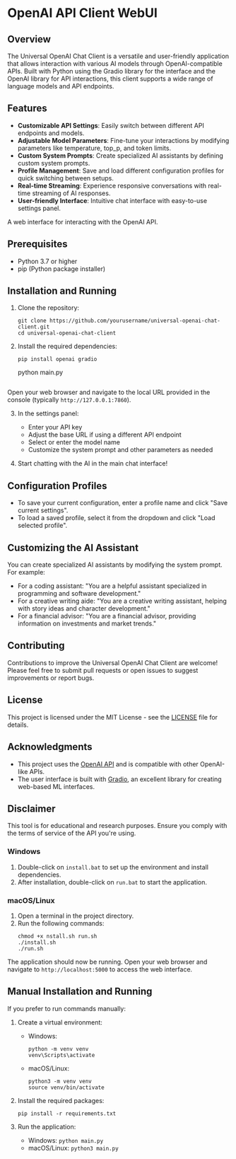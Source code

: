 # OpenAI API Client WebUI

## Overview

The Universal OpenAI Chat Client is a versatile and user-friendly application that allows interaction with various AI models through OpenAI-compatible APIs. Built with Python using the Gradio library for the interface and the OpenAI library for API interactions, this client supports a wide range of language models and API endpoints.

## Features

- **Customizable API Settings**: Easily switch between different API endpoints and models.
- **Adjustable Model Parameters**: Fine-tune your interactions by modifying parameters like temperature, top_p, and token limits.
- **Custom System Prompts**: Create specialized AI assistants by defining custom system prompts.
- **Profile Management**: Save and load different configuration profiles for quick switching between setups.
- **Real-time Streaming**: Experience responsive conversations with real-time streaming of AI responses.
- **User-friendly Interface**: Intuitive chat interface with easy-to-use settings panel.


A web interface for interacting with the OpenAI API.

## Prerequisites

- Python 3.7 or higher
- pip (Python package installer)

## Installation and Running


1. Clone the repository:
   ```
   git clone https://github.com/yourusername/universal-openai-chat-client.git
   cd universal-openai-chat-client
   ```

2. Install the required dependencies:
   ```
   pip install openai gradio
    ```
   python main.py
   ```
 Open your web browser and navigate to the local URL provided in the console (typically `http://127.0.0.1:7860`).

3. In the settings panel:
   - Enter your API key
   - Adjust the base URL if using a different API endpoint
   - Select or enter the model name
   - Customize the system prompt and other parameters as needed

4. Start chatting with the AI in the main chat interface!
## Configuration Profiles

- To save your current configuration, enter a profile name and click "Save current settings".
- To load a saved profile, select it from the dropdown and click "Load selected profile".

## Customizing the AI Assistant

You can create specialized AI assistants by modifying the system prompt. For example:
- For a coding assistant: "You are a helpful assistant specialized in programming and software development."
- For a creative writing aide: "You are a creative writing assistant, helping with story ideas and character development."
- For a financial advisor: "You are a financial advisor, providing information on investments and market trends."

## Contributing

Contributions to improve the Universal OpenAI Chat Client are welcome! Please feel free to submit pull requests or open issues to suggest improvements or report bugs.

## License

This project is licensed under the MIT License - see the [LICENSE](LICENSE) file for details.

## Acknowledgments

- This project uses the [OpenAI API](https://openai.com/blog/openai-api) and is compatible with other OpenAI-like APIs.
- The user interface is built with [Gradio](https://www.gradio.app/), an excellent library for creating web-based ML interfaces.

## Disclaimer

This tool is for educational and research purposes. Ensure you comply with the terms of service of the API you're using.



### Windows

1. Double-click on `install.bat` to set up the environment and install dependencies.
2. After installation, double-click on `run.bat` to start the application.

### macOS/Linux

1. Open a terminal in the project directory.
2. Run the following commands:
   ```
   chmod +x nstall.sh run.sh
   ./install.sh
   ./run.sh
   ```

The application should now be running. Open your web browser and navigate to `http://localhost:5000` to access the web interface.

## Manual Installation and Running

If you prefer to run commands manually:

1. Create a virtual environment:
   - Windows:
     ```
     python -m venv venv
     venv\Scripts\activate
     ```
   - macOS/Linux:
     ```
     python3 -m venv venv
     source venv/bin/activate
     ```

2. Install the required packages:
   ```
   pip install -r requirements.txt
   ```

3. Run the application:
   - Windows: `python main.py`
   - macOS/Linux: `python3 main.py`


